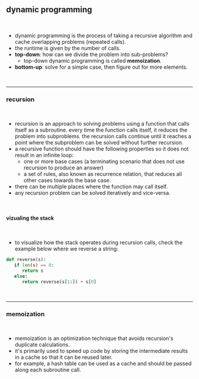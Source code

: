 ## dynamic programming

<br>

* dynamic programming is the process of taking a recursive algorithm and cache overlapping problems (repeated calls).
* the runtime is given by the number of calls.
* **top-down**: how can we divide the problem into sub-problems?
    * top-down dynamic programming is called **memoization**.
* **bottom-up**: solve for a simple case, then figure out for more elements.

<br>

---

### recursion

<br>

* recursion is an approach to solving problems using a function that calls itself as a subroutine. every time the function calls itself, it reduces the problem into subproblems. the recursion calls continue until it reaches a point where the subproblem can be solved without further recursion.
* a recursive function should have the following properties so it does not result in an infinite loop:
   * one or more base cases (a terminating scenario that does not use recursion to produce an answer)
   * a set of rules, also known as recurrence relation, that reduces all other cases towards the base case.
* there can be multiple places where the function may call itself. 
* any recursion problem can be solved iteratively and vice-versa.

<br>

#### vizualing the stack

<br>

* to visualize how the stack operates during recursion calls, check the example below where we reverse a string:

```python
def reverse(s):
   if len(s) == 0:
      return s
   else:
      return reverse(s[1:]) + s[0]
```

<br>

---

### memoization

<br>

* memoization is an optimization technique that avoids recursion's duplicate calculations.
* it's primarily used to speed up code by storing the intermediate results in a cache so that it can be reused later.
* for example, a hash table can be used as a cache and should be passed along each subroutine call.




